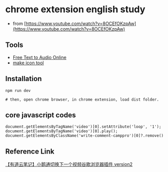 # chrome extension english study 
* from [https://www.youtube.com/watch?v=8OCEfOKzpAw](https://www.youtube.com/watch?v=8OCEfOKzpAw)


## Tools
* [Free Text to Audio Online](https://freetts.com/)
* [make icon tool](https://www.vistaprint.com/logomaker/gallery)


## Installation
```
npm run dev

# then, open chrome browser, in chrome extension, load dist folder.
```

## core javascript codes
```
document.getElementsByTagName('video')[0].setAttribute('loop', '1'); document.getElementsByTagName('video')[0].play(); document.getElementsByClassName('write-comment-camppro')[0]?.remove()
```

## Reference Link
[【有道云笔记】小鹅通切换下一个视频谷歌浏览器插件 version2](https://note.youdao.com/s/T7iRlY4i)